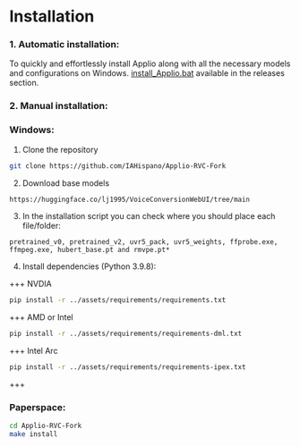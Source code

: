 # Installation

### 1. Automatic installation:

To quickly and effortlessly install Applio along with all the necessary models and configurations on Windows.
[install_Applio.bat](https://github.com/IAHispano/Applio-Installer/releases) available in the releases section.

### 2. Manual installation:
### Windows:
1. Clone the repository

```bash
git clone https://github.com/IAHispano/Applio-RVC-Fork
```

2. Download base models

```bash
https://huggingface.co/lj1995/VoiceConversionWebUI/tree/main
```

3. In the installation script you can check where you should place each file/folder:
```
pretrained_v0, pretrained_v2, uvr5_pack, uvr5_weights, ffprobe.exe, ffmpeg.exe, hubert_base.pt and rmvpe.pt*
```

4. Install dependencies (Python 3.9.8):

+++ NVDIA

```bash
pip install -r ../assets/requirements/requirements.txt
```

+++ AMD or Intel

```bash
pip install -r ../assets/requirements/requirements-dml.txt
```

+++ Intel Arc

```bash
pip install -r ../assets/requirements/requirements-ipex.txt
```

+++

### Paperspace:

```bash
cd Applio-RVC-Fork
make install 
```
